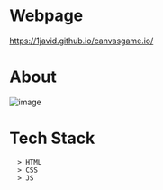 # Webpage
https://1javid.github.io/canvasgame.io/

# About
![image](https://user-images.githubusercontent.com/87364506/201457557-c454f745-9e83-4dff-bd63-6c5c6335f644.png)

# Tech Stack
```
  > HTML 
  > CSS 
  > JS
```
